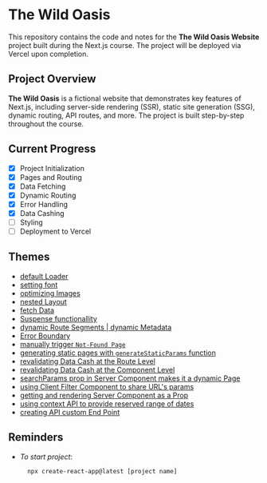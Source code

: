 # The Wild Oasis

This repository contains the code and notes for the **The Wild Oasis Website** project built during the Next.js course. The project will be deployed via Vercel upon completion.

## Project Overview

**The Wild Oasis** is a fictional website that demonstrates key features of Next.js, including server-side rendering (SSR), static site generation (SSG), dynamic routing, API routes, and more. The project is built step-by-step throughout the course.

## Current Progress

- [x] Project Initialization
- [x] Pages and Routing
- [x] Data Fetching
- [x] Dynamic Routing
- [x] Error Handling
- [x] Data Cashing
- [ ] Styling
- [ ] Deployment to Vercel

## Themes

- [default Loader](./app/loading.js)
- [setting font](./app/layout.js)
- [optimizing Images](./app/_components/Logo.js)
- [nested Layout](./app/account/layout.js)
- [fetch Data](./app/_lib/data-service.js)
- [Suspense functionallity](./app/cabins/page.js)
- [dynamic Route Segments | dynamic Metadata](./app/cabins/[cabinId]/page.js)
- [Error Boundary](./app/error.js)
- [manually trigger `Not-Found Page`](./app/_lib/data-service.js)
- [generating static pages with `generateStaticParams` function](./app/cabins/[cabinId]/page.js)
- [revalidating Data Cash at the Route Level](./app/cabins/page.js)
- [revalidating Data Cash at the Component Level](./app/_components/CabinList.js)
- [searchParams prop in Server Component makes it a dynamic Page](./app/cabins/page.js)
- [using Client Filter Component to share URL's params](./app/_components/Filter.js)
- [getting and rendering Server Component as a Prop](./app/_components/UpdateProfileForm.js)
- [using context API to provide reserved range of dates](./app/layout.js)
- [creating API custom End Point](./app/api/cabins/[cabinId]/route.js)

## Reminders

- _To start project_:

  ```
  	npx create-react-app@latest [project name]
  ```
